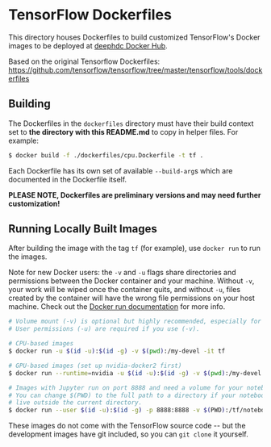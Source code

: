 # TensorFlow Dockerfiles

This directory houses Dockerfiles to build customized TensorFlow's Docker images to be deployed at 
[deephdc Docker Hub](https://hub.docker.com/r/deephdc/tensorflow).

Based on the original Tensorflow Dockerfiles: https://github.com/tensorflow/tensorflow/tree/master/tensorflow/tools/dockerfiles

## Building

The Dockerfiles in the `dockerfiles` directory must have their build context set
to **the directory with this README.md** to copy in helper files. For example:

```bash
$ docker build -f ./dockerfiles/cpu.Dockerfile -t tf .
```

Each Dockerfile has its own set of available `--build-arg`s which are documented
in the Dockerfile itself.

**PLEASE NOTE, Dockerfiles are preliminary versions and may need further customization!**

## Running Locally Built Images

After building the image with the tag `tf` (for example), use `docker run` to
run the images.

Note for new Docker users: the `-v` and `-u` flags share directories and
permissions between the Docker container and your machine. Without `-v`, your
work will be wiped once the container quits, and without `-u`, files created by
the container will have the wrong file permissions on your host machine. Check
out the
[Docker run documentation](https://docs.docker.com/engine/reference/run/) for
more info.

```bash
# Volume mount (-v) is optional but highly recommended, especially for Jupyter.
# User permissions (-u) are required if you use (-v).

# CPU-based images
$ docker run -u $(id -u):$(id -g) -v $(pwd):/my-devel -it tf

# GPU-based images (set up nvidia-docker2 first)
$ docker run --runtime=nvidia -u $(id -u):$(id -g) -v $(pwd):/my-devel -it tf

# Images with Jupyter run on port 8888 and need a volume for your notebooks
# You can change $(PWD) to the full path to a directory if your notebooks
# live outside the current directory.
$ docker run --user $(id -u):$(id -g) -p 8888:8888 -v $(PWD):/tf/notebooks -it tf
```

These images do not come with the TensorFlow source code -- but the development
images have git included, so you can `git clone` it yourself.

